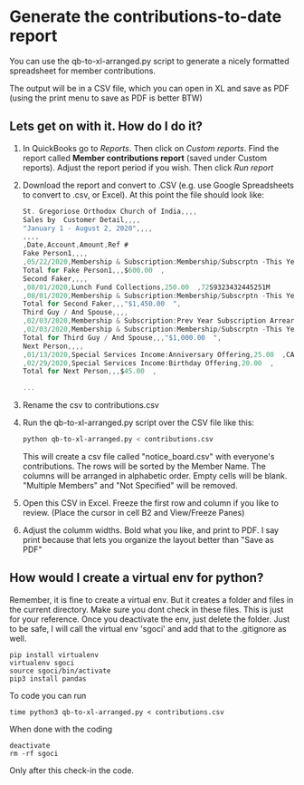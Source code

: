 [comment]: # (Hi trustee. It is best to view this file in a markdown preview.)

# Generate the contributions-to-date report
You can use the qb-to-xl-arranged.py script to generate a nicely formatted spreadsheet for member contributions.

The output will be in a CSV file, which you can open in XL and save as PDF (using the print menu to save as PDF is better BTW)

## Lets get on with it. How do I do it?
1. In QuickBooks go to _Reports_. Then click on _Custom reports_. Find the report called **Member contributions report** (saved under Custom reports). Adjust the report period if you wish. Then click _Run report_

1. Download the report and convert to .CSV (e.g. use Google Spreadsheets to convert to .csv, or Excel). At this point the file should look like:

    ```cs
    St. Gregoriose Orthodox Church of India,,,,
    Sales by  Customer Detail,,,,
    "January 1 - August 2, 2020",,,,
    ,,,,
    ,Date,Account,Amount,Ref #
    Fake Person1,,,,
    ,05/22/2020,Membership & Subscription:Membership/Subscrptn -This Year,600.00  ,9RX92343430450240
    Total for Fake Person1,,,$600.00  ,
    Second Faker,,,,
    ,08/01/2020,Lunch Fund Collections,250.00  ,72S9323432445251M
    ,08/01/2020,Membership & Subscription:Membership/Subscrptn -This Year,"1,200.00  ",72S933632445251M
    Total for Second Faker,,,"$1,450.00  ",
    Third Guy / And Spouse,,,,
    ,02/03/2020,Membership & Subscription:Prev Year Subscription Arrears,270.00  ,5250
    ,02/03/2020,Membership & Subscription:Membership/Subscrptn -This Year,730.00  ,5250
    Total for Third Guy / And Spouse,,,"$1,000.00  ",
    Next Person,,,,
    ,01/13/2020,Special Services Income:Anniversary Offering,25.00  ,CASH
    ,02/29/2020,Special Services Income:Birthday Offering,20.00  ,
    Total for Next Person,,,$45.00  ,

    ...
    ```

1. Rename the csv to contributions.csv

1. Run the qb-to-xl-arranged.py script over the CSV file like this:
    ```bash
    python qb-to-xl-arranged.py < contributions.csv
    ```

    This will create a csv file called "notice_board.csv" with everyone's contributions. 
    The rows will be sorted by the Member Name. The columns will be arranged in alphabetic order. 
    Empty cells will be blank. "Multiple Members" and "Not Specified" will be removed.

1. Open this CSV in Excel. Freeze the first row and column if you like to review. (Place the cursor in cell B2 and View/Freeze Panes)

1. Adjust the columm widths. Bold what you like, and print to PDF. 
I say print because that lets you organize the layout better than "Save as PDF"

## How would I create a virtual env for python?
Remember, it is fine to create a virtual env. But it creates a folder and files in the current directory. Make sure you dont check in these files. This is just for your reference. Once you deactivate the env, just delete the folder. Just to be safe, I will call the virtual env 'sgoci' and add that to the .gitignore as well.

```
pip install virtualenv
virtualenv sgoci
source sgoci/bin/activate
pip3 install pandas
```

To code you can run
```
time python3 qb-to-xl-arranged.py < contributions.csv
```

When done with the coding
```
deactivate
rm -rf sgoci
```
Only after this check-in the code.